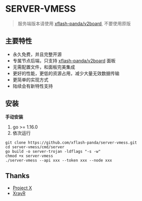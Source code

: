 # SERVER-VMESS
> 服务端版本请使用 [xflash-panda/v2board](https://github.com/xflash-panda/v2board), 不要使用原版

## 主要特性
- 永久免费，并且完整开源
- 专属节点后端，只支持 [xflash-panda/v2board](https://github.com/xflash-panda/v2board) 面板
- 无需配置文件，和面板完美集成
- 更好的性能，更低的资源占用，减少大量无效数据传输
- 更简单的实现方式
- 陆续会有新特性支持

## 安装
**手动安装**
1. go >= 1.16.0
2. 依次运行
```
git clone https://github.com/xflash-panda/server-vmess.git
cd server-vmess/cmd/server
go build -o server-trojan -ldflags "-s -w"
chmod +x server-vmess
./server-vmess --api xxx --token xxx --node xxx
```
##  Thanks
* [Project X](https://github.com/XTLS/)
* [XrayR](https://github.com/XrayR-project/XrayR)
